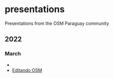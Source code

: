 # presentations
Presentations from the OSM Paraguay community 

## 2022

### March
- [Presentation OSM]: Alberdi-Marzo2022.odp
- [Editando OSM](https://prezi.com/view/JPESTELUdVMUnDB5UHn6/)
